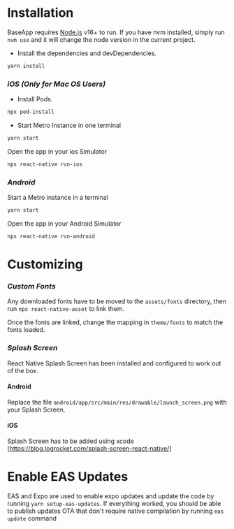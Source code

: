 # Installation

BaseApp requires [Node.js](https://nodejs.org/) v16+ to run. If you have nvm installed, simply run `nvm use` and it will change the node version in the current project.

- Install the dependencies and devDependencies.

```sh
yarn install
```

### _iOS (Only for Mac OS Users)_

- Install Pods.

```sh
npx pod-install
```

- Start Metro Instance in one terminal

```sh
yarn start
```

Open the app in your ios Simulator

```sh
npx react-native run-ios
```

### _Android_

Start a Metro instance in a terminal

```sh
yarn start
```

Open the app in your Android Simulator

```sh
npx react-native run-android
```

# Customizing

### _Custom Fonts_

Any downloaded fonts have to be moved to the `assets/fonts` directory, then run `npx react-native-asset` to link them.

Once the fonts are linked, change the mapping in `theme/fonts` to match the fonts loaded.

### _Splash Screen_

React Native Splash Screen has been installed and configured to work out of the box.

#### Android

Replace the file `android/app/src/main/res/drawable/launch_screen.png` with your Splash Screen.

#### iOS

Splash Screen has to be added using xcode [https://blog.logrocket.com/splash-screen-react-native/]

# Enable EAS Updates

EAS and Expo are used to enable expo updates and update the code by running `yarn setup-eas-updates`.
If everything worked, you should be able to publish updates OTA that don't require native compilation by running `eas update` command
